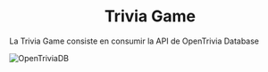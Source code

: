 <h1 align="center"> Trivia Game</h1>
La Trivia Game consiste en consumir la API de OpenTrivia Database


![OpenTriviaDB](https://github.com/leonxrdon/trivia-game/images/OpenTriviaDB.png?raw=true)
